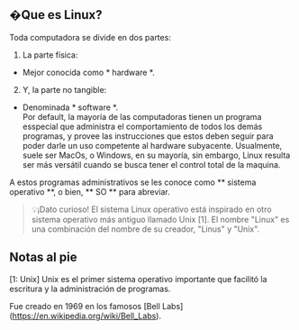 ## �Que es Linux?
                                                                     
Toda computadora se divide en dos partes:
1. La parte física:                     
 - Mejor conocida como * hardware *.
2. Y, la parte no tangible:
 - Denominada * software *.                                                                                                         
Por default, la mayoría de las computadoras tienen un programa esspecial que administra el comportamiento de todos los demás programas, y provee las      instrucciones que estos deben seguir para poder darle un uso competente al hardware subyacente.
Usualmente, suele ser MacOs, o Windows, en su mayoría, sin embargo, Linux resulta ser más versátil cuando se busca tener el control total de la maquina. 


A estos programas administrativos se les conoce como ** sistema operativo **, o bien, ** SO ** para abreviar.

>💡¡Dato curioso!
El sistema Linux operativo está inspirado en otro sistema operativo más antiguo llamado Unix [1]. El nombre "Linux" es una combinación del nombre de su creador, "Linus" y "Unix".



 ## Notas al pie

 [1: Unix]
 Unix es el primer sistema operativo importante que facilitó la escritura y la administración de programas.

 Fue creado en 1969 en los famosos [Bell Labs] (https://en.wikipedia.org/wiki/Bell_Labs).

